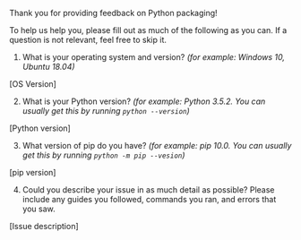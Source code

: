 Thank you for providing feedback on Python packaging!

To help us help you, please fill out as much of the following as you can. If a question is not relevant, feel free to skip it.

1. What is your operating system and version? *(for example: Windows 10, Ubuntu 18.04)*

[OS Version]

2. What is your Python version? *(for example: Python 3.5.2. You can usually get this by running `python --version`)*

[Python version]

3. What version of pip do you have? *(for example: pip 10.0. You can usually get this by running `python -m pip --vesion`)*

[pip version]

4. Could you describe your issue in as much detail as possible? Please include any guides you followed, commands you ran, and errors that you saw.

[Issue description]
